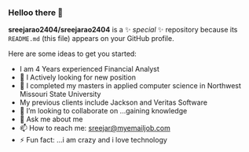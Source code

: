 ### Helloo there 👋


**sreejarao2404/sreejarao2404** is a ✨ _special_ ✨ repository because its `README.md` (this file) appears on your GitHub profile.

Here are some ideas to get you started:

-  I am  4 Years experienced Financial Analyst
- 🔭 I Actively looking for new position
- 🌱 I completed my masters in applied computer science in Northwest Missouri State University
-   My previous clients include Jackson and Veritas Software
- 👯 I’m looking to collaborate on ...gaining knowledge
- 💬 Ask me about me
- 📫 How to reach me: sreejar@myemailjob.com
- ⚡ Fun fact: ...i am crazy and i love technology

